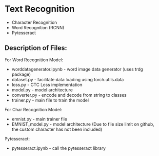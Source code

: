 # Text Recognition 
- Character Recognition
- Word Recognition (RCNN)
- Pytesseract

## Description of Files:

For Word Recognition Model:
* worddatagenerator.ipynb - word image data generator (uses trdg package)
* dataset.py - facilitate data loading using torch.utils.data
* loss.py - CTC Loss implementation
* model.py - model architecture 
* converter.py - encode and decode from string to classes
* trainer.py - main file to train the model

For Char Recognition Model:
* emnist.py - main trainer file
* EMNIST_model.py - model architecture
(Due to file size limit on github, the custom character has not been included) 

Pytesseract:
* pytesseract.ipynb - call the pytesseract library
